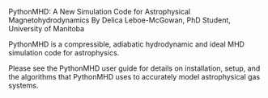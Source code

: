 PythonMHD: A New Simulation Code for Astrophysical Magnetohydrodynamics
By Delica Leboe-McGowan, PhD Student, University of Manitoba

PythonMHD is a compressible, adiabatic hydrodynamic and ideal MHD simulation code
for astrophysics.

Please see the PythonMHD user guide for details on installation, setup, and the 
algorithms that PythonMHD uses to accurately model astrophysical gas systems.
